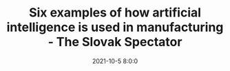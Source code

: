 ---
"title": "Six examples of how artificial intelligence is used in manufacturing - The Slovak Spectator"
"date": "2021-10-5 8:0:0"
"feed_name": "GOOGLENEWSINDUSTRIAL"
"feed_website": "https://news.google.com/search?q=industrial%2Bincident&hl=en-US&gl=US&ceid=US:en"
"feed_rss": "https://news.google.com/rss/search?q=industrial%2Bincident&hl=en-US&gl=US&ceid=US:en"
"link": "https://spectator.sme.sk/c/22750732/six-examples-of-how-artificial-intelligence-is-used-in-manufacturing.html"
"source": "{'href': 'https://spectator.sme.sk', 'title': 'The Slovak Spectator'}"
"file": "_posts/2021-1-1-5c336b88a76d5fdc621ad8ecb05161b0e14fe7bc.md"
"accident": "0"
"drilling": "0"
"dead": "0"
"injured": "0"
"arrested": "0"
"place": "unknown place"
"where": "unknown site"
"causes": "unknown"
"place_uri": "unknown place"
---